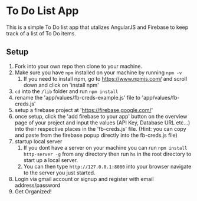 
# To Do List App 
This is a simple To Do list app that utalizes AngularJS and Firebase to keep track of a list of To Do items. 

## Setup
1. Fork into your own repo then clone to your machine. 
2. Make sure you have `npm` installed on your machine by running `npm -v`
    1. If you need to install npm, go to https://www.npmjs.com/ and scroll down and click on 'install npm'
2. `cd` into the `/lib` folder and run `npm install` 
3. rename the 'app/values/fb-creds-example.js' file to 'app/values/fb-creds.js' 
4. setup a firebase project at 'https://firebase.google.com/'
5. once setup, click the 'add firebase to your app' button on the overview page of your project and input the values (API Key, Database URL etc...) into their respective places in the 'fb-creds.js' file. (Hint: you can copy and paste from the firebase popup directly into the fb-creds.js file)
6. startup local server
    1. If you dont have a server on your machine you can run `npm install http-server -g` from any directory then run `hs` in the root directory to start up a local server. 
    2. You can then type `http://127.0.0.1:8080` into your browser navigate to the server you just started. 
7. Login via gmail account or signup and register with email address/password
8. Get Organized!
